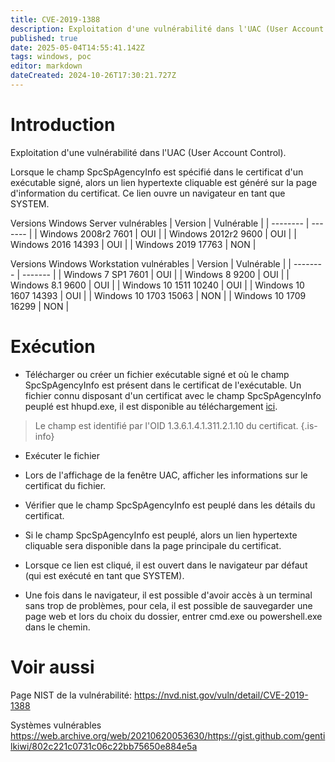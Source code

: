 ```yaml
---
title: CVE-2019-1388
description: Exploitation d'une vulnérabilité dans l'UAC (User Account Control). Permet d'obtenir les privilèges système depuis la page d'information d'un certificat d'un fichier exécutable.
published: true
date: 2025-05-04T14:55:41.142Z
tags: windows, poc
editor: markdown
dateCreated: 2024-10-26T17:30:21.727Z
---
```


# Introduction

Exploitation d'une vulnérabilité dans l'UAC (User Account Control).

Lorsque le champ SpcSpAgencyInfo est spécifié dans le certificat d'un exécutable signé, alors un lien hypertexte cliquable est généré sur la page d'information du certificat. Ce lien ouvre un navigateur en tant que SYSTEM.

Versions Windows Server vulnérables
| Version | Vulnérable |
| -------- | ------- |
| Windows 2008r2 7601 | OUI |
| Windows 2012r2 9600 | OUI |
| Windows 2016 14393 | OUI |
| Windows 2019 17763 | NON |

Versions Windows Workstation vulnérables
| Version | Vulnérable |
| -------- | ------- |
| Windows 7 SP1 7601 | OUI |
| Windows 8 9200 | OUI |
| Windows 8.1 9600 | OUI |
| Windows 10 1511 10240 | OUI |
| Windows 10 1607 14393 | OUI |
| Windows 10 1703 15063 | NON |
| Windows 10 1709 16299 | NON |

# Exécution

- Télécharger ou créer un fichier exécutable signé et où le champ SpcSpAgencyInfo est présent dans le certificat de l'exécutable.
  Un fichier connu disposant d'un certificat avec le champ SpcSpAgencyInfo peuplé est hhupd.exe,
  il est disponible au téléchargement [ici](https://packetstormsecurity.com/files/14437/hhupd.exe.html).

> Le champ est identifié par l'OID 1.3.6.1.4.1.311.2.1.10 du certificat.
> {.is-info}

- Exécuter le fichier

- Lors de l'affichage de la fenêtre UAC, afficher les informations sur le certificat du fichier.

- Vérifier que le champ SpcSpAgencyInfo est peuplé dans les détails du certificat.

- Si le champ SpcSpAgencyInfo est peuplé, alors un lien hypertexte cliquable sera disponible dans la page principale du certificat.

- Lorsque ce lien est cliqué, il est ouvert dans le navigateur par défaut (qui est exécuté en tant que SYSTEM).

- Une fois dans le navigateur, il est possible d'avoir accès à un terminal sans trop de problèmes, pour cela, il est possible de sauvegarder une page web et lors du choix du dossier, entrer cmd.exe ou powershell.exe dans le chemin.

# Voir aussi

Page NIST de la vulnérabilité:
https://nvd.nist.gov/vuln/detail/CVE-2019-1388

Systèmes vulnérables
https://web.archive.org/web/20210620053630/https://gist.github.com/gentilkiwi/802c221c0731c06c22bb75650e884e5a
